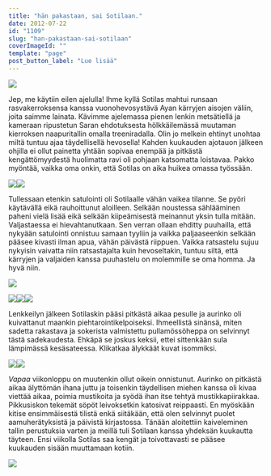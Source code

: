 ```yaml
---
title: "hän pakastaan, sai Sotilaan."
date: 2012-07-22
id: "1109"
slug: "han-pakastaan-sai-sotilaan"
coverImageId: ""
template: "page"
post_button_label: "Lue lisää"
---
```


[![](/images/IMG_7429.png)](http://3.bp.blogspot.com/-g1-k79Yan34/UAvnM9V9DeI/AAAAAAAAA6Y/P7dYdAizeKk/s1600/IMG_7429.png)

Jep, me käytiin eilen ajelulla! Ihme kyllä Sotilas mahtui runsaan rasvakerroksensa kanssa vuonohevosystävä Ayan kärryjen aisojen väliin, joita saimme lainata. Kävimme ajelemassa pienen lenkin metsätiellä ja kameraan ripustetun Saran ehdotuksesta hölkkäilemässä muutaman kierroksen naapuritallin omalla treeniradalla. Olin jo melkein ehtinyt unohtaa miltä tuntuu ajaa täydellisellä hevosella! Kahden kuukauden ajotauon jälkeen ohjilla ei ollut painetta yhtään sopivaa enempää ja pitkästä kengättömyydestä huolimatta ravi oli pohjaan katsomatta loistavaa. Pakko myöntää, vaikka oma onkin, että Sotilas on aika huikea omassa työssään.

[![](/images/IMG_7435.png)](http://3.bp.blogspot.com/-c8y5jgb2J90/UAvnPuXxPJI/AAAAAAAAA6g/AosJ8fvDxvs/s1600/IMG_7435.png)[![](/images/IMG_7347.png)](http://1.bp.blogspot.com/-uEtv7A-Iv9U/UAvnCDimzRI/AAAAAAAAA54/XWSB6dd0OHs/s1600/IMG_7347.png)

Tullessaan etenkin satulointi oli Sotilaalle vähän vaikea tilanne. Se pyöri käytävällä eikä rauhoittunut aloilleen. Selkään noustessa sählääminen paheni vielä lisää eikä selkään kiipeämisestä meinannut yksin tulla mitään. Valjastaessa ei hievahtanutkaan. Sen verran ollaan ehditty puuhailla, että nykyään satulointi onnistuu samaan tyyliin ja vaikka paljaaseenkin selkään pääsee kivasti ilman apua, vähän päivästä riippuen. Vaikka ratsastelu sujuu nykyisin vaivatta niin ratsastajalta kuin hevoseltakin, tuntuu siltä, että kärryjen ja valjaiden kanssa puuhastelu on molemmille se oma homma. Ja hyvä niin.

[![](/images/IMG_7454.png)](http://4.bp.blogspot.com/-LxF2WiztKQg/UAvnYAi4VWI/AAAAAAAAA64/CFa4DN5I9ak/s1600/IMG_7454.png)

[![](/images/IMG_7460.png)](http://3.bp.blogspot.com/-G2nrqkKTaoQ/UAvnbIXHqSI/AAAAAAAAA7A/N3VdUFPvId4/s1600/IMG_7460.png)[![](/images/IMG_7453.png)](http://3.bp.blogspot.com/-JL7hcbV4HsY/UAvnWdseMVI/AAAAAAAAA6w/n0KLUNi9DOI/s1600/IMG_7453.png)[![](/images/IMG_7448.png)](http://1.bp.blogspot.com/-tAd2BM_Eqso/UAvnS63Eq7I/AAAAAAAAA6o/Gl0mlFrw0y0/s1600/IMG_7448.png)

Lenkkeilyn jälkeen Sotilaskin pääsi pitkästä aikaa pesulle ja aurinko oli kuivattanut maankin piehtarointikelpoiseksi. Ihmeellistä sinänsä, miten sadetta rakastava ja sokerista valmistettu pullamössöheppa on selvinnyt tästä sadekaudesta. Ehkäpä se joskus keksii, ettei sittenkään sula lämpimässä kesäsateessa. Klikatkaa älykkäät kuvat isommiksi.

[![](/images/IMG_7320.png)](http://2.bp.blogspot.com/-h-VnOY4a684/UAvm8pn-rvI/AAAAAAAAA5o/J-OTOqXOn2U/s1600/IMG_7320.png)[![](/images/IMG_7339.png)](http://1.bp.blogspot.com/-evR11C6ICyU/UAvm_BCQa3I/AAAAAAAAA5w/-T3i1yyFvtU/s1600/IMG_7339.png)

_Vapaa_ viikonloppu on muutenkin ollut oikein onnistunut. Aurinko on pitkästä aikaa älyttömän ihana juttu ja toisenkin täydellisen miehen kanssa oli kivaa viettää aikaa, poimia mustikoita ja syödä ihan itse tehtyä mustikkapiirakkaa. Pikkusiskon tekemät söpöt leivoksetkin katosivat reippaasti. En myöskään kitise ensimmäisestä tilistä enkä siitäkään, että olen selvinnyt puolet aamuherätyksistä ja päivistä kirjastossa. Tänään aloitettiin kaiveleminen tallin perustuksia varten ja meillä tuli Sotilaan kanssa yhdeksän kuukautta täyteen. Ensi viikolla Sotilas saa kengät ja toivottavasti se pääsee kuukauden sisään muuttamaan kotiin.

[![](/images/IMG_7366.png)](http://1.bp.blogspot.com/-Mtli_RPw_HQ/UAvnHHOG47I/AAAAAAAAA6I/4vZhe6yP9sg/s1600/IMG_7366.png)
